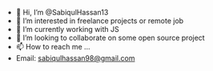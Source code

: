 - 👋 Hi, I’m @SabiqulHassan13
- 👀 I’m interested in freelance projects or remote job
- 🌱 I’m currently working with JS
- 💞️ I’m looking to collaborate on some open source project
- 📫 How to reach me ...
- Email: sabiqulhassan98@gmail.com

<!---
SabiqulHassan13/SabiqulHassan13 is a ✨ special ✨ repository because its `README.md` (this file) appears on your GitHub profile.
You can click the Preview link to take a look at your changes.
--->
